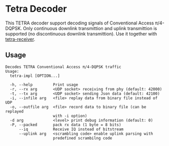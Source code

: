 # Tetra Decoder

This TETRA decoder support decoding signals of Conventional Access π/4-DQPSK.
Only continuous downlink transmittion and uplink transmittion is supported (no discontinuous downlink transmittion).
Use it together with [tetra-receiver](https://github.com/marenz2569/tetra-receiver).

## Usage
```
Decodes TETRA Conventional Access π/4-DQPSK traffic
Usage:
  tetra-impl [OPTION...]

  -h, --help         Print usage
  -r, --rx arg       <UDP socket> receiving from phy (default: 42000)
  -t, --tx arg       <UDP socket> sending Json data (default: 42100)
  -i, --infile arg   <file> replay data from binary file instead of UDP
  -o, --outfile arg  <file> record data to binary file (can be replayed
                     with -i option)
  -d arg             <level> print debug information (default: 0)
  -P, --packed       pack rx data (1 byte = 8 bits)
      --iq           Receive IQ instead of bitstream
      --uplink arg   <scrambling code> enable uplink parsing with
                     predefined scrambilng code
```
